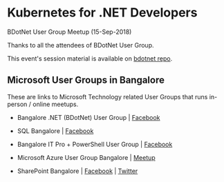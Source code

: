 # Kubernetes for .NET Developers
BDotNet User Group Meetup (15-Sep-2018)

Thanks to all the attendees of BDotNet User Group.  

This event's session material is available on [bdotnet repo](https://github.com/bdotnet/k8s-workshop  "GitHub Repo").

## Microsoft User Groups in Bangalore
These are links to Microsoft Technology related User Groups that runs in-person / online meetups.
* Bangalore .NET (BDotNet) User Group | [Facebook](https://www.facebook.com/groups/BDotNet/  "Facebook")

* SQL Bangalore | [Facebook](https://www.facebook.com/groups/SQLBangalore/   "Facebook")

* Bangalore IT Pro + PowerShell User Group | [Facebook](https://www.facebook.com/groups/psbug/ "Facebook")

* Microsoft Azure User Group Bangalore | [Meetup](https://www.meetup.com/Microsoft-Azure-Bangalore/  "Meetup")

* SharePoint Bangalore | [Facebook](https://www.facebook.com/groups/spbangalore/ "Facebook") | [Twitter](https://twitter.com/spbangalore "Twitter")

